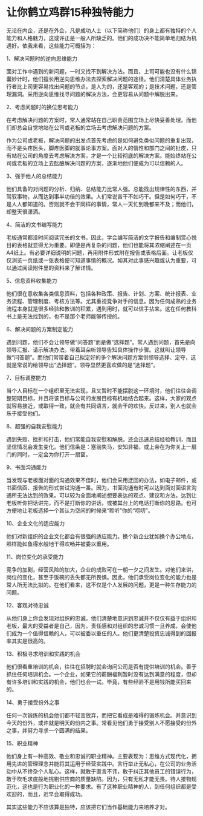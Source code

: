 # 让你鹤立鸡群15种独特能力

无论在内企，还是在外企，凡是成功人士（以下简称他们）的身上都有独特的个人能力和人格魅力，这或许正是一般人所缺乏的。他们的成功决不能简单地归结为机遇好。依我来看，这些能力可概括为：

1、解决问题时的逆向思维能力

面对工作中遇到的新问题，一时又找不到解决方法。而且，上司可能也没有什么锦囊妙计时，他们擅长用逆向思维办法去探索解决问题的途径。他们清楚具体业务执行者比上司更容易找出问题的节点，是人为的，还是客观的；是技术问题，还是管理漏洞。采用逆向思维找寻问题的解决方法，会更容易从问题中解脱出来。

2、考虑问题时的换位思考能力

在考虑解决问题的方案时，常人通常站在自己职责范围立场上尽快妥善处理。而他们却总会自觉地站在公司或老板的立场去考虑解决问题的方案。

作为公司或老板，解决问题的出发点首先考虑的是如何避免类似问题的重复出现，而不是头疼医头，脚疼医脚的就事论事方案。面对人的惰性和部门之间的扯皮，只有站在公司的角度去考虑解决方案，才是一个比较彻底的解决方案。能始终站在公司或老板的立场上去酝酿解决问题的方案，逐渐地他们便成为可以信赖的人。

3、强于他人的总结能力

他们具备的对问题的分析、归纳、总结能力比常人强。总能找出规律性的东西，并驾驭事物，从而达到事半功倍的效果。人们常说苦干不如巧干。但是如何巧干，不是人人都知道的。否则就不会干同样的事情，常人一天忙到晚都来不及；而他们，却整天很潇洒。

4、简洁的文书编写能力

老板通常都没时间阅读冗长的文书。因此，学会编写简洁的文字报告和编制赏心悦目的表格就显得尤为重要。即便是再复杂的问题，他们也能将其浓缩阐述在一页A4纸上。有必要详细说明的问题，再用附件形式附在报告或表格后面。让老板仅仅浏览一页纸或一张表格便可知道事情的概况。如其对此事感兴趣或认为重要，可以通过阅读附件里的资料来了解详情。

5、信息资料收集能力

他们很在意收集各类信息资料，包括各种政策、报告、计划、方案、统计报表、业务流程、管理制度、考核方法等。尤其重视竞争对手的信息。因为任何成熟的业务流程本身就是很多经验和教训的积累，遇到用时，就可以信手拈来。这在任何教科书上是无法找到的，也不是那个老师能够传授的。

6、解决问题的方案制定能力

遇到问题，他们不会让领导做“问答题”而是做“选择题”。常人遇到问题，首先是向领导汇报、请示解决办法。带着耳朵听领导告知具体操作步骤。这就叫让领导做“问答题”。而他们常带着自己拟定好的多个解决问题方案供领导选择、定夺，这就是常说的给领导出“选择题”。领导显然更喜欢做的是“选择题”。

7、目标调整能力

当个人目标在一个组织里无法实现，且又暂时不能摆脱这一环境时，他们往往会调整短期目标，并且将该目标与公司的发展目标有机地结合起来。这样，大家的观点就容易接近，或取得一致，就会有共同语言，就会干的欢快。反过来，别人也就会乐于接受他们。

8、超强的自我安慰能力

遇到失败、挫折和打击，他们常能自我安慰和解脱。还会迅速总结经验教训，而且坚信情况会发生变化。他们信条是：塞翁失马，安知非福，或上帝在为你关上一扇门的同时，一定会为你打开一扇窗。

9、书面沟通能力

当发现与老板面对面的沟通效果不佳时，他们会采用迂回的办法，如电子邮件，或书面信函、报告的形式尝试沟通一番。因为，书面沟通有时可以达到面对面语言沟通所无法达到的效果。可以较为全面地阐述想要表达的观点、建议和方法。达到让老板听你把话讲完，而不是打断你的讲话，或被其台上的电话打断你的思路。也可方便地让老板选择一个其认为空闲的时候来“聆听”你的“唠叨”。

10、企业文化的适应能力

他们对新组织的企业文化都会有很强的适应能力。换个新企业犹如换个办公地点，照样能如鱼得水般地干得欢畅并被委以重用。

11、岗位变化的承受能力

竞争的加剧，经营风险的加大，企业的成败可在一朝一夕之间发生。对他们来讲，岗位的变化，甚至于饭碗的丢失都无所畏惧。因此，他们承受岗位变化的能力也是常人所无法比拟的。在他们看来，这不仅是个人发展的问题，更是一种生存能力的问题。

12、客观对待忠诚

从他们身上你会发现对组织的忠诚。他们清楚地意识到忠诚并不仅仅有益于组织和老板，最大的受益者是自己，因为，责任感和对组织的忠诚习惯一旦养成，会使他们成为一个值得信赖的人，可以被委以重任的人。他们更清楚投资忠诚得到的回报率其实是很高的。

13、积极寻求培训和实践的机会

他们很看重培训的机会，往往在招聘时就会询问公司是否有提供培训的机会。善于抓住任何培训机会。一个企业，如果它的薪酬福利暂时没有达到满意的程度，但却有许多培训和实践的机会，他们也会一试。毕竟，有些经验不是用钱所能买回来的。

14、勇于接受份外之事

任何一次锻炼的机会他们都不轻言放弃，而把它看成是难得的锻炼机会。并意识到今天的份外，或许就是明天的份内之事。常看见他们勇于接受别人不愿接受的份外之事，并努力寻求一个圆满的结果。

15、职业精神

他们身上有一种高效、敬业和忠诚的职业精神。主要表现为：思维方式现代化，拥用先进的管理理念并能将其运用于经营实践中。言行举止无私心，在公司的业务活动中从不搀杂个人私心。这样，就敢于直言不讳，敢于纠正其他员工的错误行为，敢于吹毛求疵般地挑剔供应商的质量缺陷。因为，只有无私才能无畏。待人接物规范化，这也是行为职业化的一种要求。有了这种职业精神的人，到任何组织都是受欢迎的，而且，迟早会取得成功。

其实这些能力不应该算是独特，应该把它们当作基础能力来培养才对。